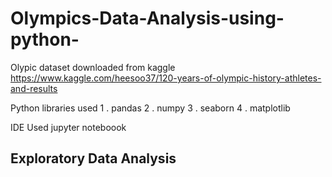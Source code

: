 # Olympics-Data-Analysis-using-python-

Olypic dataset downloaded from kaggle  https://www.kaggle.com/heesoo37/120-years-of-olympic-history-athletes-and-results

Python libraries used 
 1 . pandas
 2 . numpy
 3 . seaborn
 4 . matplotlib 
 
 IDE Used jupyter noteboook
 
 ## Exploratory Data Analysis 
 
 
 
 

